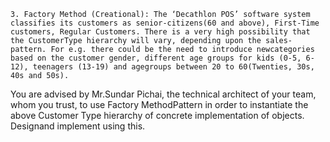     3. Factory Method (Creational): The ‘Decathlon POS’ software system classifies its customers as senior-citizens(60 and above), First-Time customers, Regular Customers. There is a very high possibility that the CustomerType hierarchy will vary, depending upon the sales-pattern. For e.g. there could be the need to introduce newcategories based on the customer gender, different age groups for kids (0-5, 6-12), teenagers (13-19) and agegroups between 20 to 60(Twenties, 30s, 40s and 50s).

You are advised by Mr.Sundar Pichai, the technical architect of your team, whom you trust, to use Factory MethodPattern in order to instantiate the above Customer Type hierarchy of concrete implementation of objects. Designand implement using this.
